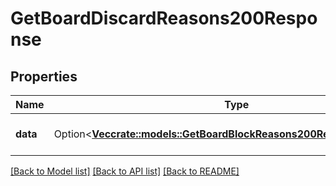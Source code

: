 # GetBoardDiscardReasons200Response

## Properties

Name | Type | Description | Notes
------------ | ------------- | ------------- | -------------
**data** | Option<[**Vec<crate::models::GetBoardBlockReasons200ResponseDataInner>**](getBoardBlockReasons_200_response_data_inner.md)> | A list of discard reasons. | [optional]

[[Back to Model list]](../README.md#documentation-for-models) [[Back to API list]](../README.md#documentation-for-api-endpoints) [[Back to README]](../README.md)


